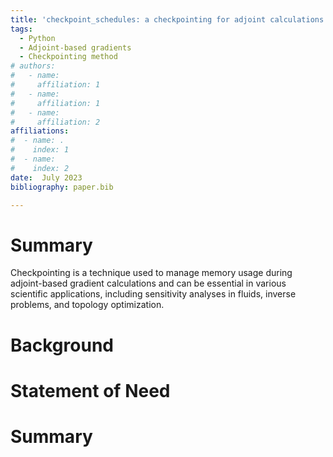 ```yaml
---
title: 'checkpoint_schedules: a checkpointing for adjoint calculations.'
tags:
  - Python
  - Adjoint-based gradients
  - Checkpointing method
# authors:
#   - name: 
#     affiliation: 1
#   - name: 
#     affiliation: 1
#   - name: 
#     affiliation: 2
affiliations:
#  - name: .
#    index: 1
#  - name:  
#    index: 2
date:  July 2023
bibliography: paper.bib

---
```

# Summary
Checkpointing is a technique used to manage memory usage during adjoint-based gradient calculations and can 
be essential in various scientific applications, including sensitivity analyses in fluids, inverse problems, and topology optimization.


# Background


# Statement of Need



# Summary


